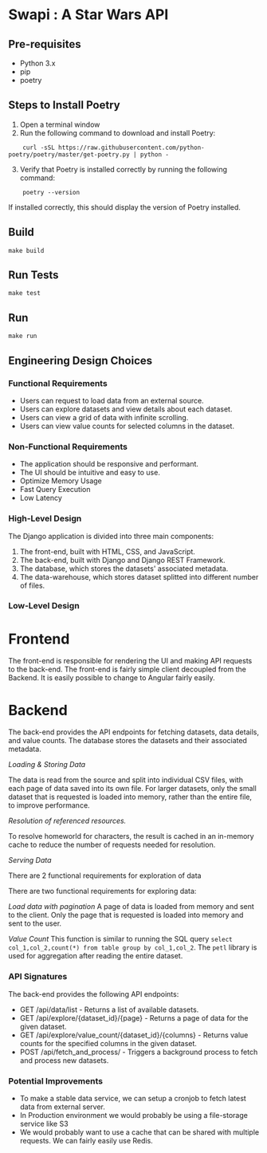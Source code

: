 # Swapi : A Star Wars API

## Pre-requisites
- Python 3.x
- pip
- poetry

## Steps to Install Poetry
1. Open a terminal window
2. Run the following command to download and install Poetry:
```
    curl -sSL https://raw.githubusercontent.com/python-poetry/poetry/master/get-poetry.py | python -
``` 
3. Verify that Poetry is installed correctly by running the following command:
```
    poetry --version
   ``` 
If installed correctly, this should display the version of Poetry installed.

## Build
```
make build
```
## Run Tests
```
make test
```
## Run
```
make run
```

## Engineering Design Choices

### Functional Requirements
- Users can request to load data from an external source.
- Users can explore datasets and view details about each dataset.
- Users can view a grid of data with infinite scrolling.
- Users can view value counts for selected columns in the dataset.

### Non-Functional Requirements
- The application should be responsive and performant.
- The UI should be intuitive and easy to use.
- Optimize Memory Usage
- Fast Query Execution
- Low Latency

### High-Level Design
The Django application is divided into three main components:
1. The front-end, built with HTML, CSS, and JavaScript.
2. The back-end, built with Django and Django REST Framework.
3. The database, which stores the datasets' associated metadata.
4. The data-warehouse, which stores dataset splitted into different number of files.

### Low-Level Design

# Frontend
The front-end is responsible for rendering the UI and making API requests to the back-end. 
The front-end is fairly simple client decoupled from the Backend. It is easily possible to change to Angular fairly easily.

# Backend
The back-end provides the API endpoints for fetching datasets, data details, and value counts.
The database stores the datasets and their associated metadata.

*Loading & Storing Data*

The data is read from the source and split into individual CSV files, with each page of data saved into its own file. For larger datasets, only the small dataset that is requested is loaded into memory, rather than the entire file, to improve performance.

*Resolution of referenced resources.*

To resolve homeworld for characters, the result is cached in an in-memory cache to reduce the number of requests needed for resolution.

*Serving Data*

There are 2 functional requirements for exploration of data

There are two functional requirements for exploring data:

*Load data with pagination*
A page of data is loaded from memory and sent to the client. Only the page that is requested is loaded into memory and sent to the user.

*Value Count*
This function is similar to running the SQL query `select col_1,col_2,count(*) from table group by col_1,col_2`.
The `petl` library is used for aggregation after reading the entire dataset.


### API Signatures
The back-end provides the following API endpoints:
- GET /api/data/list - Returns a list of available datasets.
- GET /api/explore/{dataset_id}/{page} - Returns a page of data for the given dataset.
- GET /api/explore/value_count/{dataset_id}/{columns} - Returns value counts for the specified columns in the given dataset.
- POST /api/fetch_and_process/ - Triggers a background process to fetch and process new datasets.

### Potential Improvements

- To make a stable data service, we can setup a cronjob to fetch latest data from external server.
- In Production environment we would probably be using a file-storage service like S3
- We would probably want to use a cache that can be shared with multiple requests. We can fairly easily use Redis.
